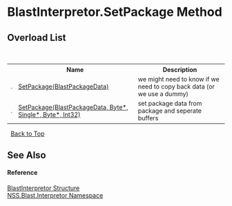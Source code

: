 # BlastInterpretor.SetPackage Method 
 


## Overload List
&nbsp;<table><tr><th></th><th>Name</th><th>Description</th></tr><tr><td>![Public method](media/pubmethod.gif "Public method")</td><td><a href="ab83896e-136a-b391-eee0-94530008579c">SetPackage(BlastPackageData)</a></td><td>
we might need to know if we need to copy back data (or we use a dummy)</td></tr><tr><td>![Public method](media/pubmethod.gif "Public method")</td><td><a href="8b770eda-200e-7a5c-f3dd-31b71b1c974d">SetPackage(BlastPackageData, Byte*, Single*, Byte*, Int32)</a></td><td>
set package data from package and seperate buffers</td></tr></table>&nbsp;
<a href="#blastinterpretor.setpackage-method">Back to Top</a>

## See Also


#### Reference
<a href="4de5bd5a-f1bd-8188-7356-ab8a45b847d4">BlastInterpretor Structure</a><br /><a href="bc1962ef-fc17-4dde-e64c-a350d8f217aa">NSS.Blast.Interpretor Namespace</a><br />